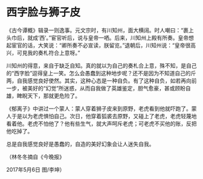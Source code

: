 # 西字脸与狮子皮

《古今谭概》辑录一则逸事。元文宗时，有川知州，面大横阔。时人嘲曰：“裹上头巾后，就成‘西’。”宦官听后，说与皇帝一哂。后来，川知州上殿有所奏。皇帝想起宦官的话，大笑说：“卿所奏不必宣读，朕留览。”退朝后，川知州说：“皇帝很高兴，可見我的奏札符合上意呀。” 

川知州的得意，来自于缺乏自知。真的就以为自己的奏札合上意，殊不知，是自己的“西字脸”逗得皇上一笑。怎么会愚蠢到这种地步呢？还不是因为不知道自己的斤两，自我感觉良好使然。其实，这种心态是一种自负。有了这种自负，如若再向前一步，被美好的“幻觉”所迷惑，从而自我做了英雄鉴定，胆气愈豪，甚或顾盼自雄，睥睨天下，那就更危险了。 

《郁离子》中讲过一个蒙人：蒙人穿着狮子皮来到原野，老虎看到他就吓跑了。蒙人于是以为老虎惧怕自己。次日，他穿着狐裘去原野，又碰上了老虎，老虎轻蔑地看着他。老虎不怕他了？他有些生气，就大声呵斥老虎；可老虎不买他的账，反把他吃掉了。 

总是自我感觉良好是愚蠢的，自造的美好幻象会让人迷失自我。 

（林冬冬摘自《今晚报》 

2017年5月6日 图/李坤）